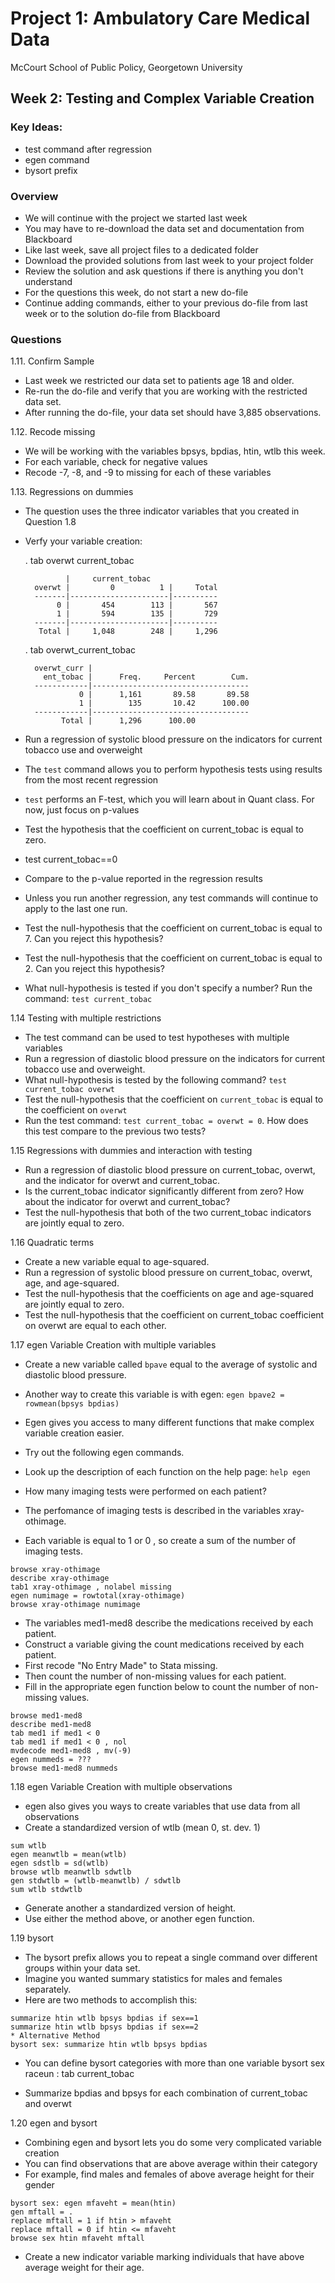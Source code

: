# Project 1: Ambulatory Care Medical Data
McCourt School of Public Policy, Georgetown University

## Week 2: Testing and Complex Variable Creation 
### Key Ideas:

 - test command after regression
 - egen command 
 - bysort prefix 

### Overview

- We will continue with the project we started last week 
- You may have to re-download the data set and documentation from Blackboard
- Like last week, save all project files to a dedicated folder 
- Download the provided solutions from last week to your project folder
- Review the solution and ask questions if there is anything you don't understand
- For the questions this week, do not start a new do-file
- Continue adding commands, either to your previous do-file from last week or to the solution do-file from Blackboard 

### Questions

1.11. Confirm Sample
- Last week we restricted our data set to patients age 18 and older. 
- Re-run the do-file and verify that you are working with the restricted data set.
- After running the do-file, your data set should have 3,885 observations.

1.12. Recode missing
- We will be working with the variables bpsys, bpdias, htin, wtlb this week.
- For each variable, check for negative values 
- Recode -7, -8, and -9 to missing for each of these variables

1.13. Regressions on dummies
- The question uses the three indicator variables that you created in Question 1.8
- Verfy your variable creation:

	. tab overwt current_tobac
	
	           |     current_tobac
	    overwt |         0          1 |     Total
		-------|----------------------|----------
	         0 |       454        113 |       567 
	         1 |       594        135 |       729 
		-------|----------------------|----------
	     Total |     1,048        248 |     1,296 
	
	. tab overwt_current_tobac
	
		overwt_curr |
		  ent_tobac |      Freq.     Percent        Cum.
		------------|-----------------------------------
		          0 |      1,161       89.58       89.58
		          1 |        135       10.42      100.00
		------------|-----------------------------------
		      Total |      1,296      100.00

- Run a regression of systolic blood pressure on the indicators for current tobacco use and overweight
- The `test` command allows you to perform hypothesis tests using results from the most recent regression
- `test` performs an F-test, which you will learn about in Quant class. For now, just focus on p-values
- Test the hypothesis that the coefficient on current_tobac is equal to zero.
- test current_tobac==0 
- Compare to the p-value reported in the regression results

- Unless you run another regression, any test commands will continue to apply to the last one run.
- Test the null-hypothesis that the coefficient on current_tobac is equal to 7. Can you reject this hypothesis?
- Test the null-hypothesis that the coefficient on current_tobac is equal to 2. Can you reject this hypothesis?
- What null-hypothesis is tested if you don't specify a number? Run the command: `test current_tobac`

1.14 Testing with multiple restrictions 
- The test command can be used to test hypotheses with multiple variables 
- Run a regression of diastolic blood pressure on the indicators for current tobacco use and overweight.
- What null-hypothesis is tested by the following command? `test current_tobac overwt` 
- Test the null-hypothesis that the coefficient on `current_tobac` is equal to the coefficient on `overwt`
- Run the test command: `test current_tobac = overwt = 0`. How does this test compare to the previous two tests? 

1.15 Regressions with dummies and interaction with testing
- Run a regression of diastolic blood pressure on current_tobac, overwt, and the indicator for overwt and current_tobac.
- Is the current_tobac indicator significantly different from zero? How about the indicator for overwt and current_tobac?
- Test the null-hypothesis that both of the two current_tobac indicators are jointly equal to zero.  

1.16 Quadratic terms
- Create a new variable equal to age-squared.
- Run a regression of systolic blood pressure on current_tobac, overwt, age, and age-squared.
- Test the null-hypothesis that the coefficients on age and age-squared are jointly equal to zero. 
- Test the null-hypothesis that the coefficient on current_tobac coefficient on overwt are equal to each other.

1.17 egen Variable Creation with multiple variables
- Create a new variable called `bpave` equal to the average of systolic and diastolic blood pressure.
- Another way to create this variable is with egen: `egen bpave2 = rowmean(bpsys bpdias)` 
- Egen gives you access to many different functions that make complex variable creation easier.
- Try out the following egen commands. 
- Look up the description of each function on the help page: `help egen`

- How many imaging tests were performed on each patient?
- The perfomance of imaging tests is described in the variables xray-othimage.
- Each variable is equal to 1 or 0 , so create a sum of the number of imaging tests.
```
browse xray-othimage
describe xray-othimage
tab1 xray-othimage , nolabel missing
egen numimage = rowtotal(xray-othimage)
browse xray-othimage numimage
```

- The variables med1-med8 describe the medications received by each patient.
- Construct a variable giving the count medications received by each patient. 
- First recode "No Entry Made" to Stata missing. 
- Then count the number of non-missing values for each patient.
- Fill in the appropriate egen function below to count the number of non-missing values.
``` 
browse med1-med8
describe med1-med8
tab med1 if med1 < 0
tab med1 if med1 < 0 , nol
mvdecode med1-med8 , mv(-9) 
egen nummeds = ??? 
browse med1-med8 nummeds
```

1.18 egen Variable Creation with multiple observations
- egen also gives you ways to create variables that use data from all observations 
- Create a standardized version of wtlb (mean 0, st. dev. 1)
```
sum wtlb
egen meanwtlb = mean(wtlb)
egen sdstlb = sd(wtlb)
browse wtlb meanwtlb sdwtlb
gen stdwtlb = (wtlb-meanwtlb) / sdwtlb
sum wtlb stdwtlb
```
- Generate another a standardized version of height.
- Use either the method above, or another egen function.


1.19 bysort
- The bysort prefix allows you to repeat a single command over different groups within your data set.
- Imagine you wanted summary statistics for males and females separately.
- Here are two methods to accomplish this:
```
summarize htin wtlb bpsys bpdias if sex==1
summarize htin wtlb bpsys bpdias if sex==2
* Alternative Method
bysort sex: summarize htin wtlb bpsys bpdias
```

- You can define bysort categories with more than one variable 
bysort sex raceun : tab current_tobac

- Summarize bpdias and bpsys for each combination of current_tobac and overwt 


1.20 egen and bysort
- Combining egen and bysort lets you do some very complicated variable creation
- You can find observations that are above average within their category
- For example, find males and females of above average height for their gender
```
bysort sex: egen mfaveht = mean(htin)
gen mftall = .
replace mftall = 1 if htin > mfaveht
replace mftall = 0 if htin <= mfaveht
browse sex htin mfaveht mftall
```

- Create a new indicator variable marking individuals that have above average weight for their age.


